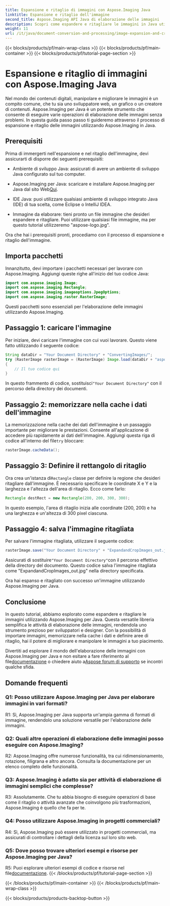 ```yaml
---
title: Espansione e ritaglio di immagini con Aspose.Imaging Java
linktitle: Espansione e ritaglio dell'immagine
second_title: Aspose.Imaging API Java di elaborazione delle immagini
description: Scopri come espandere e ritagliare le immagini in Java utilizzando Aspose.Imaging. Migliora le tue capacità di elaborazione delle immagini con questa guida passo passo.
weight: 11
url: /it/java/document-conversion-and-processing/image-expansion-and-cropping/
---
```


{{< blocks/products/pf/main-wrap-class >}}
{{< blocks/products/pf/main-container >}}
{{< blocks/products/pf/tutorial-page-section >}}

# Espansione e ritaglio di immagini con Aspose.Imaging Java

Nel mondo dei contenuti digitali, manipolare e migliorare le immagini è un compito comune, che tu sia uno sviluppatore web, un grafico o un creatore di contenuti. Aspose.Imaging per Java è un potente strumento che consente di eseguire varie operazioni di elaborazione delle immagini senza problemi. In questa guida passo passo ti guideremo attraverso il processo di espansione e ritaglio delle immagini utilizzando Aspose.Imaging in Java.

## Prerequisiti

Prima di immergerti nell'espansione e nel ritaglio dell'immagine, devi assicurarti di disporre dei seguenti prerequisiti:

- Ambiente di sviluppo Java: assicurati di avere un ambiente di sviluppo Java configurato sul tuo computer.

-  Aspose.Imaging per Java: scaricare e installare Aspose.Imaging per Java dal sito Web[Qui](https://releases.aspose.com/imaging/java/).

- IDE Java: puoi utilizzare qualsiasi ambiente di sviluppo integrato Java (IDE) di tua scelta, come Eclipse o IntelliJ IDEA.

- Immagine da elaborare: tieni pronto un file immagine che desideri espandere e ritagliare. Puoi utilizzare qualsiasi file immagine, ma per questo tutorial utilizzeremo "aspose-logo.jpg".

Ora che hai i prerequisiti pronti, procediamo con il processo di espansione e ritaglio dell'immagine.

## Importa pacchetti

Innanzitutto, devi importare i pacchetti necessari per lavorare con Aspose.Imaging. Aggiungi queste righe all'inizio del tuo codice Java:

```java
import com.aspose.imaging.Image;
import com.aspose.imaging.Rectangle;
import com.aspose.imaging.imageoptions.JpegOptions;
import com.aspose.imaging.raster.RasterImage;
```

Questi pacchetti sono essenziali per l'elaborazione delle immagini utilizzando Aspose.Imaging.

## Passaggio 1: caricare l'immagine

Per iniziare, devi caricare l'immagine con cui vuoi lavorare. Questo viene fatto utilizzando il seguente codice:

```java
String dataDir = "Your Document Directory" + "ConvertingImages/";
try (RasterImage rasterImage = (RasterImage) Image.load(dataDir + "aspose-logo.jpg"))
{
    // Il tuo codice qui
}
```

 In questo frammento di codice, sostituisci`"Your Document Directory"` con il percorso della directory dei documenti.

## Passaggio 2: memorizzare nella cache i dati dell'immagine

 La memorizzazione nella cache dei dati dell'immagine è un passaggio importante per migliorare le prestazioni. Consente all'applicazione di accedere più rapidamente ai dati dell'immagine. Aggiungi questa riga di codice all'interno del file`try` bloccare:

```java
rasterImage.cacheData();
```

## Passaggio 3: Definire il rettangolo di ritaglio

 Ora crea un'istanza di`Rectangle` classe per definire la regione che desideri ritagliare dall'immagine. È necessario specificare le coordinate X e Y e la larghezza e l'altezza dell'area di ritaglio. Ecco come farlo:

```java
Rectangle destRect = new Rectangle(200, 200, 300, 300);
```

In questo esempio, l'area di ritaglio inizia alle coordinate (200, 200) e ha una larghezza e un'altezza di 300 pixel ciascuna.

## Passaggio 4: salva l'immagine ritagliata

Per salvare l'immagine ritagliata, utilizzare il seguente codice:

```java
rasterImage.save("Your Document Directory" + "ExpandandCropImages_out.jpg", new JpegOptions(), destRect);
```

 Assicurati di sostituire`"Your Document Directory"`con il percorso effettivo della directory del documento. Questo codice salva l'immagine ritagliata come "ExpandandCropImages_out.jpg" nella directory specificata.

Ora hai espanso e ritagliato con successo un'immagine utilizzando Aspose.Imaging per Java.

## Conclusione

In questo tutorial, abbiamo esplorato come espandere e ritagliare le immagini utilizzando Aspose.Imaging per Java. Questa versatile libreria semplifica le attività di elaborazione delle immagini, rendendola uno strumento prezioso per sviluppatori e designer. Con la possibilità di importare immagini, memorizzare nella cache i dati e definire aree di ritaglio, hai il potere di migliorare e manipolare le immagini a tuo piacimento.

 Divertiti ad esplorare il mondo dell'elaborazione delle immagini con Aspose.Imaging per Java e non esitare a fare riferimento al file[documentazione](https://reference.aspose.com/imaging/java/) o chiedere aiuto a[Aspose forum di supporto](https://forum.aspose.com/) se incontri qualche sfida.

## Domande frequenti

### Q1: Posso utilizzare Aspose.Imaging per Java per elaborare immagini in vari formati?

R1: Sì, Aspose.Imaging per Java supporta un'ampia gamma di formati di immagine, rendendolo una soluzione versatile per l'elaborazione delle immagini.

### Q2: Quali altre operazioni di elaborazione delle immagini posso eseguire con Aspose.Imaging?

R2: Aspose.Imaging offre numerose funzionalità, tra cui ridimensionamento, rotazione, filigrana e altro ancora. Consulta la documentazione per un elenco completo delle funzionalità.

### Q3: Aspose.Imaging è adatto sia per attività di elaborazione di immagini semplici che complesse?

R3: Assolutamente. Che tu abbia bisogno di eseguire operazioni di base come il ritaglio o attività avanzate che coinvolgono più trasformazioni, Aspose.Imaging è quello che fa per te.

### Q4: Posso utilizzare Aspose.Imaging in progetti commerciali?

R4: Sì, Aspose.Imaging può essere utilizzato in progetti commerciali, ma assicurati di controllare i dettagli della licenza sul loro sito web.

### Q5: Dove posso trovare ulteriori esempi e risorse per Aspose.Imaging per Java?

 R5: Puoi esplorare ulteriori esempi di codice e risorse nel file[documentazione](https://reference.aspose.com/imaging/java/).
{{< /blocks/products/pf/tutorial-page-section >}}

{{< /blocks/products/pf/main-container >}}
{{< /blocks/products/pf/main-wrap-class >}}

{{< blocks/products/products-backtop-button >}}

